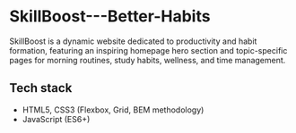 # SkillBoost---Better-Habits
SkillBoost is a dynamic website dedicated to productivity and habit formation, featuring an inspiring homepage hero section and topic-specific pages for morning routines, study habits, wellness, and time management.

## Tech stack

- HTML5, CSS3 (Flexbox, Grid, BEM methodology)
- JavaScript (ES6+)